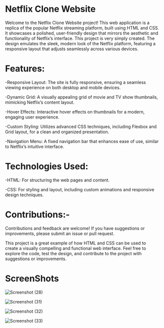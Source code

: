 # Netflix Clone Website

Welcome to the Netflix Clone Website project! This web application is a replica of the popular Netflix streaming platform, built using HTML and CSS. It showcases a polished, user-friendly design that mirrors the aesthetic and functionality of Netflix’s interface.
This project is very simply created. The design emulates the sleek, modern look of the Netflix platform, featuring a responsive layout that adjusts seamlessly across various devices.
# Features:

-Responsive Layout: The site is fully responsive, ensuring a seamless viewing experience on both desktop and mobile devices.

-Dynamic Grid: A visually appealing grid of movie and TV show thumbnails, mimicking Netflix’s content layout.

-Hover Effects: Interactive hover effects on thumbnails for a modern, engaging user experience.

-Custom Styling: Utilizes advanced CSS techniques, including Flexbox and Grid layout, for a clean and organized presentation.

-Navigation Menu: A fixed navigation bar that enhances ease of use, similar to Netflix’s intuitive interface.

# Technologies Used:

-HTML: For structuring the web pages and content.

-CSS: For styling and layout, including custom animations and responsive design techniques.

# Contributions:-

Contributions and feedback are welcome! If you have suggestions or improvements, please submit an issue or pull request.

This project is a great example of how HTML and CSS can be used to create a visually compelling and functional web interface. Feel free to explore the code, test the design, and contribute to the project with suggestions or improvements.

# ScreenShots

![Screenshot (28)](https://github.com/user-attachments/assets/751d11db-c26f-435d-bec5-ef9106dfbc9c)

![Screenshot (31)](https://github.com/user-attachments/assets/4e858b90-70a4-471c-ad96-256c0b248546)


![Screenshot (32)](https://github.com/user-attachments/assets/85121fb1-dead-478d-ac9e-79e77b21643f)

![Screenshot (33)](https://github.com/user-attachments/assets/eca2b387-0a05-4315-a44d-c2943a119e65)

